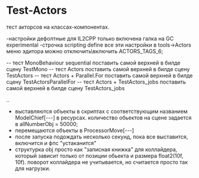 # Test-Actors
 
тест акторсов на классах-компонентах. 

-настройки дефолтные для IL2CPP только включена галка на GC experimental
-строчка scripting define все эти настройки в tools->Actors меню эдитора можно отключить\включить
ACTORS_TAGS_6;


-- тест MonoBehaviour sequential поставить самой верхней в билде сцену TestMono
-- тест Actors поставить самой верхней в билде сцену TestActors
-- тест Actors + Parallel.For поставить самой верхней в билде сцену TestActorsParallelFor
-- тест Actors + TestActors_jobs поставить самой верхней в билде сцену TestActors_jobs

..
- выставляются объекты в скриптах с соответствующим названием ModelChief[---] в ресурсах. количество обьектов на сцене задается в allNumberObj = 50000;
- перемещаются объекты в ProcessorMove[---]
- после запуска подождать несколько секунд, пока все выставится, включится и фпс "устаканится"
- структурка obj просто как "записная книжка" для коллайдера, который зависит только от позиции обьекта и размера float2(10f, 10f). 
поворот коллайдера не учитывается, но считается просто так для нагрузки.
